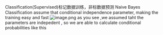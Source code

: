 Classification(Supervised)标记数据训练，非标数据预测
Naive Bayes Classification assume that conditional independence parameter, making the training easy and fast
![image.png](https://s2.loli.net/2024/07/03/xXI2a8etmJKgqfh.png)
as you see ,we assumed taht the parameters are indepedent , so we are able to calculate conditional probabilities like this
